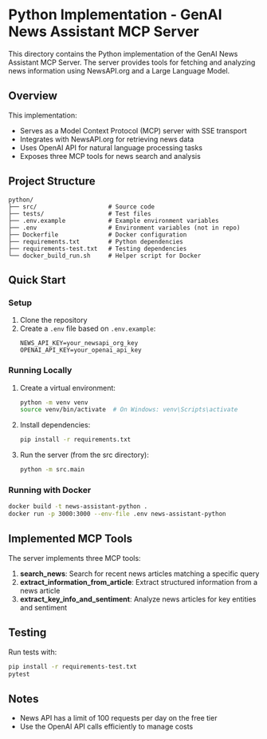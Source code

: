 # Python Implementation - GenAI News Assistant MCP Server

This directory contains the Python implementation of the GenAI News Assistant MCP Server. The server provides tools for fetching and analyzing news information using NewsAPI.org and a Large Language Model.

## Overview

This implementation:
- Serves as a Model Context Protocol (MCP) server with SSE transport
- Integrates with NewsAPI.org for retrieving news data
- Uses OpenAI API for natural language processing tasks
- Exposes three MCP tools for news search and analysis

## Project Structure

```
python/
├── src/                    # Source code
├── tests/                  # Test files
├── .env.example            # Example environment variables
├── .env                    # Environment variables (not in repo)
├── Dockerfile              # Docker configuration
├── requirements.txt        # Python dependencies
├── requirements-test.txt   # Testing dependencies
└── docker_build_run.sh     # Helper script for Docker
```

## Quick Start

### Setup

1. Clone the repository
2. Create a `.env` file based on `.env.example`:
   ```
   NEWS_API_KEY=your_newsapi_org_key
   OPENAI_API_KEY=your_openai_api_key
   ```

### Running Locally

1. Create a virtual environment:
   ```bash
   python -m venv venv
   source venv/bin/activate  # On Windows: venv\Scripts\activate
   ```

2. Install dependencies:
   ```bash
   pip install -r requirements.txt
   ```

3. Run the server (from the src directory):
   ```bash
   python -m src.main
   ```

### Running with Docker
```bash
docker build -t news-assistant-python .
docker run -p 3000:3000 --env-file .env news-assistant-python
```

## Implemented MCP Tools

The server implements three MCP tools:

1. **search_news**: Search for recent news articles matching a specific query
2. **extract_information_from_article**: Extract structured information from a news article
3. **extract_key_info_and_sentiment**: Analyze news articles for key entities and sentiment

## Testing

Run tests with:
```bash
pip install -r requirements-test.txt
pytest
```

## Notes

- News API has a limit of 100 requests per day on the free tier
- Use the OpenAI API calls efficiently to manage costs 